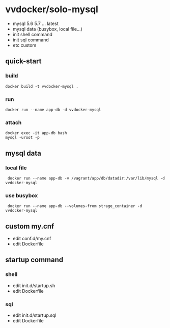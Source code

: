 # vvdocker/solo-mysql
+ mysql 5.6 5.7 ... latest
+ mysql data (busybox, local file...)
+ init shell command
+ init sql command
+ etc custom

## quick-start
### build
```
docker build -t vvdocker-mysql .
```

### run
```
docker run --name app-db -d vvdocker-mysql
```

### attach
```
docker exec -it app-db bash
mysql -uroot -p
```

## mysql data
### local file
```
 docker run --name app-db -v /vagrant/app/db/datadir:/var/lib/mysql -d  vvdocker-mysql
```

### use busybox
```
 docker run --name app-db --volumes-from strage_container -d  vvdocker-mysql
```
## custom my.cnf
+ edit conf.d/my.cnf
+ edit Dockerfile

## startup command
### shell
+ edit init.d/startup.sh
+ edit Dockerfile

### sql
+ edit init.d/startup.sql
+ edit Dockerfile
